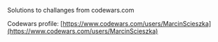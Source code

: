 Solutions to challanges from codewars.com

Codewars profile: [https://www.codewars.com/users/MarcinScieszka](https://www.codewars.com/users/MarcinScieszka)
